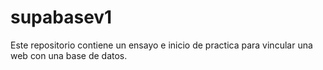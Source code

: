 # supabasev1
Este repositorio contiene un ensayo e inicio de practica para vincular una web con una base de datos.
